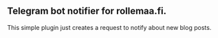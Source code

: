 ## Telegram bot notifier for rollemaa.fi.

This simple plugin just creates a request to notify about new blog posts.
